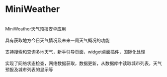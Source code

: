 # MiniWeather
<br>MiniWeather天气预报安卓应用</br>
<br>具有获取地方今日天气情况及未来一周天气概况的功能</br>
<br>支持搜索和查询多地天气，新手引导页面，widget桌面插件，国际化处理</br>
<br>实现了网络状态检查，网络数据获取，数据更新，从数据库中读取城市列表，天气预报及城市列表的显示等</br>
